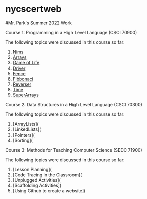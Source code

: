 # nycscertweb

#Mr. Park's Summer 2022 Work


Course 1: Programming in a High Level Language (CSCI 70900)

  The following topics were discussed in this course so far:
  1. [Nims](https://replit.com/@michaelpark677/cohort-3-summer-work-michaelpark677-1#programming/1/Nim.java)
  2. [Arrays](https://replit.com/@michaelpark677/cohort-3-summer-work-michaelpark677-1#programming/2/ArrayPractice.java)  
  3. [Game of Life](https://replit.com/@michaelpark677/cohort-3-summer-work-michaelpark677-1#programming/3/Cgol.java) 
  4. [Driver](https://replit.com/@michaelpark677/cohort-3-summer-work-michaelpark677-1#programming/5/Driver.java)  
  5. [Fence](https://replit.com/@michaelpark677/cohort-3-summer-work-michaelpark677-1#programming/5/Fence.java)  
  6. [Fibbonaci](https://replit.com/@michaelpark677/cohort-3-summer-work-michaelpark677-1#programming/5/Fib.java)  
  7. [Reverser](https://replit.com/@michaelpark677/cohort-3-summer-work-michaelpark677-1#programming/5/Reverser.java)  
  8. [Time](https://replit.com/@michaelpark677/cohort-3-summer-work-michaelpark677-1#programming/5/Time.java)  
  9. [SuperArrays](https://replit.com/@michaelpark677/cohort-3-summer-work-michaelpark677-1#programming/6/SuperArray.java)


Course 2: Data Structures in a High Level Language (CSCI 70300)

The following topics were discussed in this course so far:
  1. [ArrayLists](
  2. [LinkedLists](
  3. [Pointers](
  4. [Sorting](

Course 3: Methods for Teaching Computer Science (SEDC 71900)

The following topics were discussed in this course so far:

  1. [Lesson Planning](
  2. [Code Tracing in the Classroom](
  3. [Unplugged Activities](
  4. [Scaffolding Activities](
  5. [Using Github to create a website](
